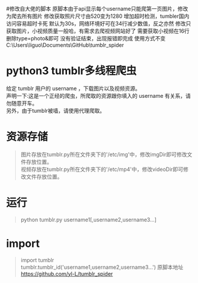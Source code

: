 #修改自大佬的脚本
原脚本由于api显示每个username只能爬第一页图片，修改为爬去所有图片
修改获取照片尺寸由520变为1280
增加超时检测，tumbler国内访问容易超时卡死
    默认为30s，网络环境好可在34行减少数值，反之亦然
修改只获取图片，小视频质量一般哈，有需求去爬视频网站好了
    需要获取小视频在16行删除type=photo&即可
没有验证结束，出现报错即完成
使用方式不变C:\Users\liguo\Documents\GitHub\tumblr_spider
# python3 tumblr多线程爬虫
给定 tumblr 用户的 username ，下载图片以及视频资源。  
声明一下:这是一个正经的爬虫，所爬取的资源跟你填入的 username 有关系，请勿随意开车。  
另外，由于tumblr被墙，请使用代理爬取。

# 资源存储
>图片存放在tumblr.py所在文件夹下的'/etc/img'中，修改imgDir即可修改文件存放位置。  
>视频存放在tumblr.py所在文件夹下的'/etc/mp4'中，修改videoDir即可修改文件存放位置。

# 运行
>python tumblr.py username1[,username2,username3...]

# import
>import tumblr  
>tumblr.tumblr_id('username1,username2,username3...')
原脚本地址
https://github.com/yl-L/tumblr_spider
